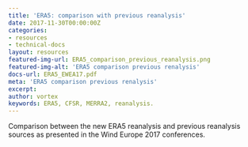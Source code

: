 ```yaml
---
title: 'ERA5: comparison with previous reanalysis'
date: 2017-11-30T00:00:00Z
categories:
- resources
- technical-docs
layout: resources
featured-img-url: ERA5_comparison_previous_reanalysis.png
featured-img-alt: 'ERA5 comparison previous renalysis'
docs-url: ERA5_EWEA17.pdf
meta: 'ERA5 comparison previous renalysis'
excerpt: 
author: vortex
keywords: ERA5, CFSR, MERRA2, reanalysis.
---
```


Comparison between the new ERA5 reanalysis and previous reanalysis sources as presented in the Wind Europe 2017 conferences.
